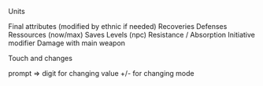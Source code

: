 Units

Final attributes (modified by ethnic if needed)
Recoveries
Defenses
Ressources (now/max)
Saves
Levels (npc)
Resistance / Absorption
Initiative modifier
Damage with main weapon

Touch and changes

prompt => digit for changing value
+/- for changing mode
